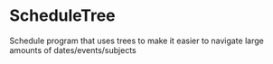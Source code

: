 # ScheduleTree
Schedule program that uses trees to make it easier to navigate large amounts of dates/events/subjects
